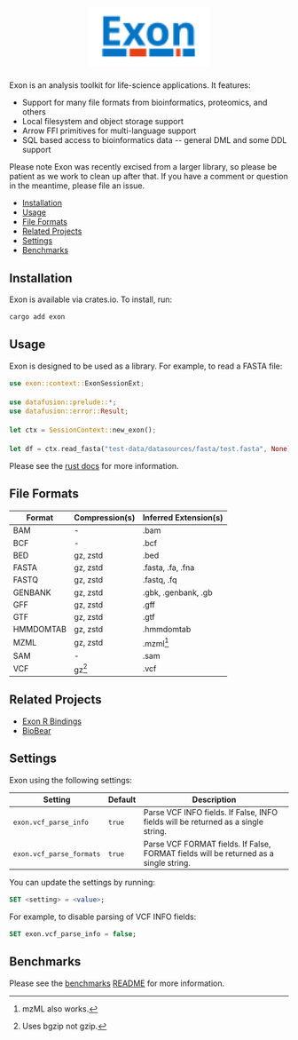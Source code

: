 <h1 align="center">
    <img src="https://raw.githubusercontent.com/wheretrue/exon/main/.github/images/logo.svg" width="220px" alt="Exon" />
</h1>

Exon is an analysis toolkit for life-science applications. It features:

* Support for many file formats from bioinformatics, proteomics, and others
* Local filesystem and object storage support
* Arrow FFI primitives for multi-language support
* SQL based access to bioinformatics data -- general DML and some DDL support

Please note Exon was recently excised from a larger library, so please be patient as we work to clean up after that. If you have a comment or question in the meantime, please file an issue.

* [Installation](#installation)
* [Usage](#usage)
* [File Formats](#file-formats)
* [Related Projects](#related-projects)
* [Settings](#settings)
* [Benchmarks](#benchmarks)

## Installation

Exon is available via crates.io. To install, run:

```bash
cargo add exon
```

## Usage

Exon is designed to be used as a library. For example, to read a FASTA file:

```rust
use exon::context::ExonSessionExt;

use datafusion::prelude::*;
use datafusion::error::Result;

let ctx = SessionContext::new_exon();

let df = ctx.read_fasta("test-data/datasources/fasta/test.fasta", None).await?;
```

Please see the [rust docs](https://docs.rs/exon) for more information.

## File Formats

| Format    | Compression(s) | Inferred Extension(s) |
| --------- | -------------- | --------------------- |
| BAM       | -              | .bam                  |
| BCF       | -              | .bcf                  |
| BED       | gz, zstd       | .bed                  |
| FASTA     | gz, zstd       | .fasta, .fa, .fna     |
| FASTQ     | gz, zstd       | .fastq, .fq           |
| GENBANK   | gz, zstd       | .gbk, .genbank, .gb   |
| GFF       | gz, zstd       | .gff                  |
| GTF       | gz, zstd       | .gtf                  |
| HMMDOMTAB | gz, zstd       | .hmmdomtab            |
| MZML      | gz, zstd       | .mzml[^2]             |
| SAM       | -              | .sam                  |
| VCF       | gz[^1]         | .vcf                  |

[^1]: Uses bgzip not gzip.
[^2]: mzML also works.

## Related Projects

* [Exon R Bindings](./exon-r/README.md)
* [BioBear](https://www.github.com/wheretrue/biobear)

## Settings

Exon using the following settings:

| Setting | Default | Description |
| ------- | ------- | ----------- |
| `exon.vcf_parse_info` | `true` | Parse VCF INFO fields. If False, INFO fields will be returned as a single string. |
| `exon.vcf_parse_formats` | `true` | Parse VCF FORMAT fields. If False, FORMAT fields will be returned as a single string. |

You can update the settings by running:

```sql
SET <setting> = <value>;
```

For example, to disable parsing of VCF INFO fields:

```sql
SET exon.vcf_parse_info = false;
```

## Benchmarks

Please see the [benchmarks](exon-benchmarks) [README](exon-benchmarks/README.md) for more information.
